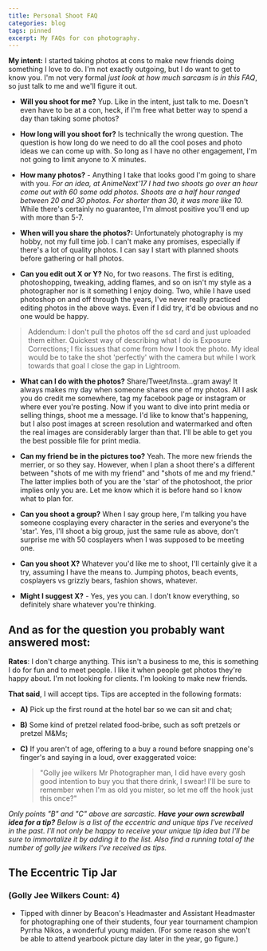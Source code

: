 ```yaml
---
title: Personal Shoot FAQ
categories: blog
tags: pinned
excerpt: My FAQs for con photography. 
---
```


**My intent:** I started taking photos at cons to make new friends doing something I love to do. I'm not exactly outgoing, but I do want to get to know you. I'm not very formal *just look at how much sarcasm is in this FAQ*, so just talk to me and we'll figure it out. 

* **Will you shoot for me?** Yup. Like in the intent, just talk to me. Doesn't even have to be at a con, heck, if I'm free what better way to spend a day than taking some photos?

* **How long will you shoot for?** Is technically the wrong question. The question is how long do we need to do all the cool poses and photo ideas we can come up with. So long as I have no other engagement, I'm not going to limit anyone to X minutes.

* **How many photos?** - Anything I take that looks good I'm going to share with you. *For an idea, at AnimeNext'17 I had two shoots go over an hour come out with 60 some odd photos. Shoots are a half hour ranged between 20 and 30 photos. For shorter than 30, it was more like 10.* While there's certainly no guarantee, I'm almost positive you'll end up with more than 5-7. 

* **When will you share the photos?:** Unfortunately photography is my hobby, not my full time job. I can't make any promises, especially if there's a lot of quality photos. I can say I start with planned shoots before gathering or hall photos. 

* **Can you edit out X or Y?** No, for two reasons. The first is editing, photoshopping, tweaking, adding flames, and so on isn't my style as a photographer nor is it something I enjoy doing. Two, while I have used photoshop on and off through the years, I've never really practiced editing photos in the above ways. Even if I did try, it'd be obvious and no one would be happy. 
> Addendum: I don't pull the photos off the sd card and just uploaded them either. Quickest way of describing what I do is Exposure Corrections; I fix issues that come from how I took the photo. My ideal would be to take the shot 'perfectly' with the camera but while I work towards that goal I close the gap in Lightroom. 

* **What can I do with the photos?** Share/Tweet/Insta...gram away! It always makes my day when someone shares one of my photos. All I ask you do credit me somewhere, tag my facebook page or instagram or where ever you're posting. Now if you want to dive into print media or selling things, shoot me a message. I'd like to know that's happening, but I also post images at screen resolution and watermarked and often the real images are considerably larger than that. I'll be able to get you the best possible file for print media.

* **Can my friend be in the pictures too?** Yeah. The more new friends the merrier, or so they say. However, when I plan a shoot there's a different between "shots of me with my friend" and "shots of me and my friend." The latter implies both of you are the 'star' of the photoshoot, the prior implies only you are. Let me know which it is before hand so I know what to plan for. 

* **Can you shoot a group?** When I say group here, I'm talking you have someone cosplaying every character in the series and everyone's the 'star'. Yes, I'll shoot a big group, just the same rule as above, don't surprise me with 50 cosplayers when I was supposed to be meeting one. 

* **Can you shoot X?** Whatever you'd like me to shoot, I'll certainly give it a try, assuming I have the means to. Jumping photos, beach events, cosplayers vs grizzly bears, fashion shows, whatever. 

* **Might I suggest X?** - Yes, yes you can. I don't know everything, so definitely share whatever you're thinking.

## And as for the question you probably want answered most:

**Rates**: I don't charge anything. This isn't a business to me, this is something I do for fun and to meet people. I like it when people get photos they're happy about. I'm not looking for clients. I'm looking to make new friends. 

**That said**, I will accept tips. Tips are accepted in the following formats:
    
* **A)** Pick up the first round at the hotel bar so we can sit and chat;  

* **B)** Some kind of pretzel related food-bribe, such as soft pretzels or pretzel M&Ms; 

* **C)** If you aren't of age, offering to a buy a round before snapping one's finger's and saying in a loud, over exaggerated voice: 
  > "Golly jee wilkers Mr Photographer man, I did have every gosh good intention to buy you that there drink, I swear! I'll be sure to remember when I'm as old you mister, so let me off the hook just this once?"

*Only points "B" and "C" above are sarcastic. **Have your own screwball idea for a tip?** Below is a list of the eccentric and unique tips I've received in the past. I'll not only be happy to receive your unique tip idea but I'll be sure to immortalize it by adding it to the list. Also find a running total of the number of golly jee wilkers I've received as tips.*

## The Eccentric Tip Jar 

### (Golly Jee Wilkers Count: 4)

* Tipped with dinner by Beacon's Headmaster and Assistant Headmaster for photographing one of their students, four year tournament champion Pyrrha Nikos, a wonderful young maiden. (For some reason she won't be able to attend yearbook picture day later in the year, go figure.)